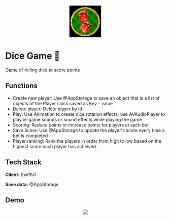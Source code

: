 <p align="center">
  <img width="100" height="100" src="https://github.com/dangvugiahuy/chumeodiHERE/blob/main/img/AppIcon%40180.png">
</p>

# Dice Game 🎲

Game of rolling dice to score points


## Functions

- Create new player: Use @AppStorage to save an object that is a list of objects of the Player class saved as Key - value
- Delete player: Delete player by id.
- Play: Use Animation to create dice rotation effects, use AVAudioPlayer to play in-game sounds or sound effects while playing the game
- Scoring: Reduce points or increase points for players at each bet
- Save Score: Use @AppStorage to update the player's score every time a bet is completed
- Player ranking: Rank the players in order from high to low based on the highest score each player has achieved.


## Tech Stack

**Client:** SwiftUI

**Save data:** @AppStorage


## Demo

<p align="center">
  <img width="250" src="https://github.com/dangvugiahuy/chumeodiHERE/blob/main/gif/dice-game-demo.gif">
</p>
